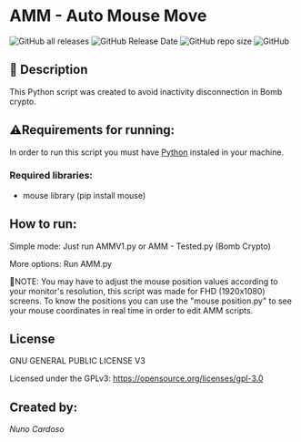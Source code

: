 # AMM - Auto Mouse Move

![GitHub all releases](https://img.shields.io/github/downloads/nunocardoso7/AutoMouseMove/total?logo=GitHub)
![GitHub Release Date](https://img.shields.io/github/release-date/nunocardoso7/AutoMouseMove?logo=GitHub)
![GitHub repo size](https://img.shields.io/github/repo-size/nunocardoso7/AutoMouseMove?logo=GitHub)
![GitHub](https://img.shields.io/github/license/nunocardoso7/AutoMouseMove?color=%23000ff)

## 🧾 Description



 This Python script was created to avoid inactivity disconnection in Bomb crypto.
 
 
## ⚠Requirements for running:

In order to run this script you must have [Python](https://www.python.org) instaled in your machine.

### Required libraries:

- mouse library (pip install mouse)

## How to run:


Simple mode: Just run AMMV1.py or AMM - Tested.py (Bomb Crypto)

More options: Run AMM.py
 
 
🔴NOTE: You may have to adjust the mouse position values according to your monitor's resolution, this script was made for FHD (1920x1080) screens. 
To know the positions you can use the "mouse position.py" to see your mouse coordinates in real time in order to edit AMM scripts.

## License


GNU GENERAL PUBLIC LICENSE V3 

Licensed under the GPLv3: https://opensource.org/licenses/gpl-3.0


## Created by:


_Nuno Cardoso_
